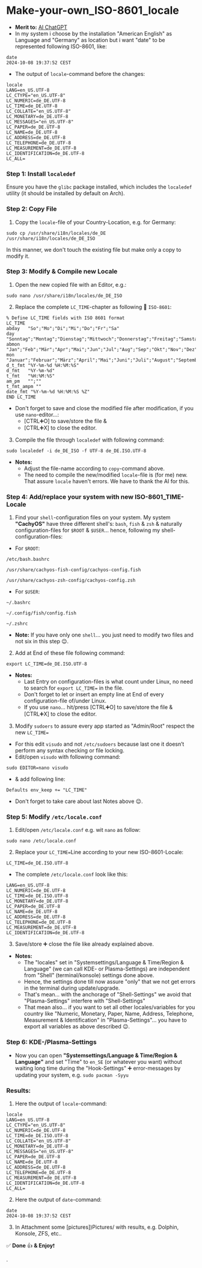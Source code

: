 # Make-your-own_ISO-8601_locale

* **Merit to:** [AI ChatGPT](https://chatgpt.com/)
* In my system i choose by the installation "American English" as Language and "Germany" as location but i want "date"
to be represented following ISO-8601, like:

```
date
2024-10-08 19:37:52 CEST

```

* The output of `locale`-command before the changes:

```
locale
LANG=en_US.UTF-8
LC_CTYPE="en_US.UTF-8"
LC_NUMERIC=de_DE.UTF-8
LC_TIME=de_DE.UTF-8
LC_COLLATE="en_US.UTF-8"
LC_MONETARY=de_DE.UTF-8
LC_MESSAGES="en_US.UTF-8"
LC_PAPER=de_DE.UTF-8
LC_NAME=de_DE.UTF-8
LC_ADDRESS=de_DE.UTF-8
LC_TELEPHONE=de_DE.UTF-8
LC_MEASUREMENT=de_DE.UTF-8
LC_IDENTIFICATION=de_DE.UTF-8
LC_ALL=

```

### Step 1: Install `localedef`

Ensure you have the `glibc` package installed, which includes the `localedef` utility (it should be installed by
default on Arch).

### Step 2: Copy File

1. Copy the `locale`-file of your Country-Location, e.g. for Germany:

```
sudo cp /usr/share/i18n/locales/de_DE /usr/share/i18n/locales/de_DE_ISO

```

In this manner, we don't touch the existing file but make only a copy to modify it.

### Step 3: Modify & Compile new Locale

1. Open the new copied file with an Editor, e.g.:

```
sudo nano /usr/share/i18n/locales/de_DE_ISO

```

2. Replace the complete `LC_TIME`-chapter as following 🟰 `ISO-8601`:

```
% Define LC_TIME fields with ISO 8601 format
LC_TIME
abday   "So";"Mo";"Di";"Mi";"Do";"Fr";"Sa"
day     "Sonntag";"Montag";"Dienstag";"Mittwoch";"Donnerstag";"Freitag";"Samstag"
abmon   "Jan";"Feb";"Mär";"Apr";"Mai";"Jun";"Jul";"Aug";"Sep";"Okt";"Nov";"Dez"
mon     "Januar";"Februar";"März";"April";"Mai";"Juni";"Juli";"August";"September";"Oktober";"November";"Dezember"
d_t_fmt "%Y-%m-%d %H:%M:%S"
d_fmt   "%Y-%m-%d"
t_fmt   "%H:%M:%S"
am_pm   "";""
t_fmt_ampm ""
date_fmt "%Y-%m-%d %H:%M:%S %Z"
END LC_TIME

```

* Don't forget to save and close the modified file after modification, if you use `nano`-editor…:
	* [CTRL➕O] to save/store the file &
	* [CTRL➕X] to close the editor.

3. Compile the file through `localedef` with following command:

```
sudo localedef -i de_DE_ISO -f UTF-8 de_DE.ISO.UTF-8

```

* **Notes:**
	* Adjust the file-name according to `copy`-command above.
	* The need to compile the new/modified `locale`-file is (for me) new. That assure `locale` haven't errors. We have
to thank the AI for this.

### Step 4: Add/replace your system with new ISO-8601_TIME-Locale

1. Find your `shell`-configuration files on your system. My system **"CachyOS"** have three different shell's: `bash`,
`fish` & `zsh` & naturally configuration-files for `$ROOT` & `$USER`… hence, following my shell-configuration-files:

* For `$ROOT`:

```
/etc/bash.bashrc

/usr/share/cachyos-fish-config/cachyos-config.fish

/usr/share/cachyos-zsh-config/cachyos-config.zsh

```

* For `$USER`:

```
~/.bashrc

~/.config/fish/config.fish

~/.zshrc

```

* **Note:** If you have only one `shell`… you just need to modify two files and not six in this step 😉.

2. Add at End of these file following command:

`export LC_TIME=de_DE.ISO.UTF-8`

* **Notes:**
	* Last Entry on configuration-files is what count under Linux, no need to search for `export LC_TIME=` in the file.
	* Don't forget to let or insert an empty line at End of every configuration-file of/under Linux.
	* If you use `nano`… hit/press [CTRL➕O] to save/store the file & [CTRL➕X] to close the editor.

3. Modify `sudoers` to assure every app started as "Admin/Root" respect the new `LC_TIME=`

* For this edit `visudo` and not `/etc/sudoers` because last one it doesn’t perform any syntax checking or file locking.
* Edit/open `visudo` with following command:

`sudo EDITOR=nano visudo`

* & add following line:

`Defaults env_keep += "LC_TIME"`

* Don't forget to take care about last Notes above 😉.

### Step 5: Modify `/etc/locale.conf`

1. Edit/open `/etc/locale.conf` e.g. wit `nano` as follow:

`sudo nano /etc/locale.conf`

2. Replace your `LC_TIME=`Line according to your new ISO-8601-Locale:

`LC_TIME=de_DE.ISO.UTF-8`

* The complete `/etc/locale.conf` look like this:

```
LANG=en_US.UTF-8
LC_NUMERIC=de_DE.UTF-8
LC_TIME=de_DE.ISO.UTF-8
LC_MONETARY=de_DE.UTF-8
LC_PAPER=de_DE.UTF-8
LC_NAME=de_DE.UTF-8
LC_ADDRESS=de_DE.UTF-8
LC_TELEPHONE=de_DE.UTF-8
LC_MEASUREMENT=de_DE.UTF-8
LC_IDENTIFICATION=de_DE.UTF-8

```

3. Save/store ➕ close the file like already explained above.
* **Notes:**
	* The "locales" set in "Systemsettings/Language & Time/Region & Language" (we can call KDE- or Plasma-Settings) are
independent from "Shell" (terminal/konsole) settings done above.
	* Hence, the settings done till now assure "only" that we not get errors in the terminal during update/upgrade.
	* That's mean… with the anchorage of "Shell-Settings" we avoid that "Plasma-Settings" interfere with
"Shell-Settings"
	* That mean also… if you want to set all other locales/variables for you country like "Numeric, Monetary, Paper,
Name, Address, Telephone, Measurement & Identification" in "Plasma-Settings"… you have to export all variables as above
described 😉.

### Step 6: KDE-/Plasma-Settings

* Now you can open **"Systemsettings/Language & Time/Region & Language"** and set "Time" to `en_SE` (or whatever you
want) without waiting long time during the "Hook-Settings" ➕ error-messages by updating your system, e.g. `sudo pacman
-Syyu`

### Results:

1. Here the output of `locale`-command:

```
locale
LANG=en_US.UTF-8
LC_CTYPE="en_US.UTF-8"
LC_NUMERIC=de_DE.UTF-8
LC_TIME=de_DE.ISO.UTF-8
LC_COLLATE="en_US.UTF-8"
LC_MONETARY=de_DE.UTF-8
LC_MESSAGES="en_US.UTF-8"
LC_PAPER=de_DE.UTF-8
LC_NAME=de_DE.UTF-8
LC_ADDRESS=de_DE.UTF-8
LC_TELEPHONE=de_DE.UTF-8
LC_MEASUREMENT=de_DE.UTF-8
LC_IDENTIFICATION=de_DE.UTF-8
LC_ALL=

```

2. Here the output of `date`-command:

```
date
2024-10-08 19:37:52 CEST

```

3. In Attachment some [pictures])Pictures/ with results, e.g. Dolphin, Konsole, ZFS, etc..


✅ **Done** 👍 **& Enjoy**❗️

.

